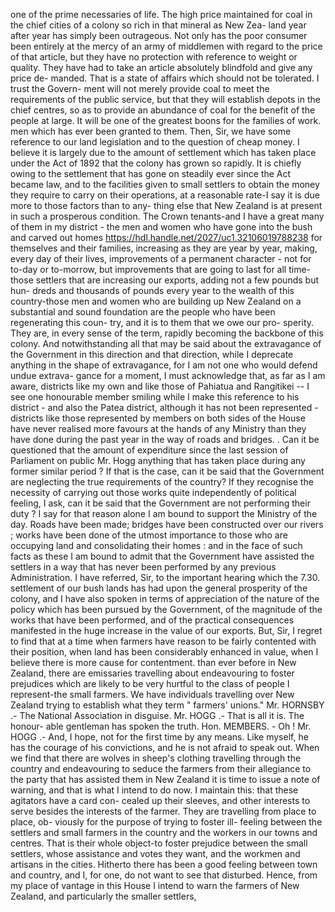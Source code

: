 one of the prime necessaries of life. The high price maintained for coal in the chief cities of a colony so rich in that mineral as New Zea- land year after year has simply been outrageous. Not only has the poor consumer been entirely at the mercy of an army of middlemen with regard to the price of that article, but they have no protection with reference to weight or quality. They have had to take an article absolutely blindfold and give any price de- manded. That is a state of affairs which should not be tolerated. I trust the Govern- ment will not merely provide coal to meet the requirements of the public service, but that they will establish depots in the chief centres, so as to provide an abundance of coal for the benefit of the people at large. It will be one of the greatest boons for the families of work. men which has ever been granted to them. Then, Sir, we have some reference to our land legislation and to the question of cheap money. I believe it is largely due to the amount of settlement which has taken place under the Act of 1892 that the colony has grown so rapidly. It is chiefly owing to the settlement that has gone on steadily ever since the Act became law, and to the facilities given to small settlers to obtain the money they require to carry on their operations, at a reasonable rate-I say it is due more to those factors than to any- thing else that New Zealand is at present in such a prosperous condition. The Crown tenants-and I have a great many of them in my district - the men and women who have gone into the bush and carved out homes https://hdl.handle.net/2027/uc1.32106019788238 for themselves and their families, increasing as they are year by year, making, every day of their lives, improvements of a permanent character - not for to-day or to-morrow, but improvements that are going to last for all time-those settlers that are increasing our exports, adding not a few pounds but hun- dreds and thousands of pounds every year to the wealth of this country-those men and women who are building up New Zealand on a substantial and sound foundation are the people who have been regenerating this coun- try, and it is to them that we owe our pro- sperity. They are, in every sense of the term, rapidly becoming the backbone of this colony. And notwithstanding all that may be said about the extravagance of the Government in this direction and that direction, while I deprecate anything in the shape of extravagance, for I am not one who would defend undue extrava- gance for a moment, I must acknowledge that, as far as I am aware, districts like my own and like those of Pahiatua and Rangitikei -- I see one honourable member smiling while I make this reference to his district - and also the Patea district, although it has not been represented - districts like those represented by members on both sides of the House have never realised more favours at the hands of any Ministry than they have done during the past year in the way of roads and bridges. . Can it be questioned that the amount of expenditure since the last session of Parliament on public Mr. Hogg anything that has taken place during any former similar period ? If that is the case, can it be said that the Government are neglecting the true requirements of the country? If they recognise the necessity of carrying out those works quite independently of political feeling, I ask, can it be said that the Government are not performing their duty ? I say for that reason alone I am bound to support the Ministry of the day. Roads have been made; bridges have been constructed over our rivers ; works have been done of the utmost importance to those who are occupying land and consolidating their homes : and in the face of such facts as these I am bound to admit that the Government have assisted the settlers in a way that has never been performed by any previous Administration. I have referred, Sir, to the important hearing which the 7.30. settlement of our bush lands has had upon the general prosperity of the colony, and I have also spoken in terms of appreciation of the nature of the policy which has been pursued by the Government, of the magnitude of the works that have been performed, and of the practical consequences manifested in the huge increase in the value of our exports. But, Sir, I regret to find that at a time when farmers have reason to be fairly contented with their position, when land has been considerably enhanced in value, when I believe there is more cause for contentment. than ever before in New Zealand, there are emissaries travelling about endeavouring to foster prejudices which are likely to be very hurtful to the class of people I represent-the small farmers. We have individuals travelling over New Zealand trying to establish what they term " farmers' unions." Mr. HORNSBY .- The National Association in disguise. Mr. HOGG .- That is all it is. The honour- able gentleman has spoken the truth. Hon. MEMBERS. - Oh ! Mr. HOGG .- And, I hope, not for the first time by any means. Like myself, he has the courage of his convictions, and he is not afraid to speak out. When we find that there are wolves in sheep's clothing travelling through the country and endeavouring to seduce the farmers from their allegiance to the party that has assisted them in New Zealand it is time to issue a note of warning, and that is what I intend to do now. I maintain this: that these agitators have a card con- cealed up their sleeves, and other interests to serve besides the interests of the farmer. They are travelling from place to place, ob- viously for the purpose of trying to foster ill- feeling between the settlers and small farmers in the country and the workers in our towns and centres. That is their whole object-to foster prejudice between the small settlers, whose assistance and votes they want, and the workmen and artisans in the cities. Hitherto there has been a good feeling between town and country, and I, for one, do not want to see that disturbed. Hence, from my place of vantage in this House I intend to warn the farmers of New Zealand, and particularly the smaller settlers, 